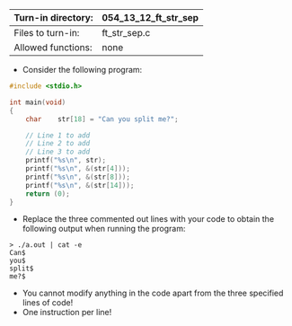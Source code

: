 Turn-in directory: | 054_13_12_ft_str_sep|
-------------|-------------|
Files to turn-in: | ft_str_sep.c |
Allowed functions: | none

* Consider the following program:
``` C
#include <stdio.h>

int main(void)
{
	char	str[18] = "Can you split me?";

 	// Line 1 to add
  	// Line 2 to add
  	// Line 3 to add
  	printf("%s\n", str);
  	printf("%s\n", &(str[4]));
 	printf("%s\n", &(str[8]));
  	printf("%s\n", &(str[14]));
	return (0);
}
```
* Replace the three commented out lines with your code to obtain the following output when running the program:
```
> ./a.out | cat -e
Can$
you$
split$
me?$
```
* You cannot modify anything in the code apart from the three specified lines of code!
* One instruction per line!
